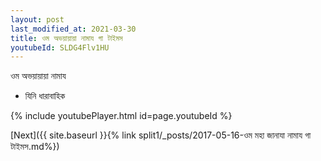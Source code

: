 ```yaml
---
layout: post
last_modified_at: 2021-03-30
title: ওম অভয়ায়ায়া নামায গা টাইমস
youtubeId: SLDG4Flv1HU
---
```

 
 
 ওম অভয়ায়ায়া নামায  
 
 -  যিনি ধারাবাহিক 
 
  
 
  
 
 
 
 
 
 


{% include youtubePlayer.html id=page.youtubeId %}
 
[Next]({{ site.baseurl }}{% link  split1/_posts/2017-05-16-ওম মহা জানাযা নামায গা টাইমস.md%})
 
